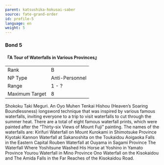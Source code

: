 ```yaml
---
parent: katsushika-hokusai-saber
source: fate-grand-order
id: profile-5
language: en
weight: 5
---
```


### Bond 5

#### 『A Tour of Waterfalls in Various Provinces』

<table>
  <tr><td>Rank</td><td>B</td></tr>
  <tr><td>NP Type</td><td>Anti-Personnel</td></tr>
  <tr><td>Range</td><td>1 - ?</td></tr>
  <tr><td>Maximum Target</td><td>8</td></tr>
</table>

Shokoku Taki Meguri.
An Oyo Muhen Tenkai Hishou (Heaven’s Soaring Boundlessness) longsword technique that was inspired by various famous waterfalls, inviting everyone to a trip to visit waterfalls to cut through the summer heat.
There are a total of eight famous waterfall prints, which were painted after the “Thirty-six Views of Mount Fuji” painting. The names of the waterfalls are:
Kirifuri Waterfall on Mount Kurokami in Shimotsuke Province
Kiyotaki Kannon Waterfall at Sakanoshita on the Toukaidou
Aoigaoka Falls in the Eastern Capital
Rouben Waterfall at Ouyama in Sagami Province
The Waterfall Where Yoshitsune Washed His Horse at Yoshino in Yamato Province
Yourou Waterfall in Mino Province
Ono Waterfall on the Kisokaidou
and The Amida Falls in the Far Reaches of the Kisokaidou Road.
